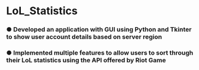 # LoL_Statistics

### ● Developed an application with GUI using ​Python ​and​ Tkinter ​to show user account details based on server region 

### ● Implemented multiple features to allow users to sort through their LoL statistics using the ​API ​offered by Riot Game
